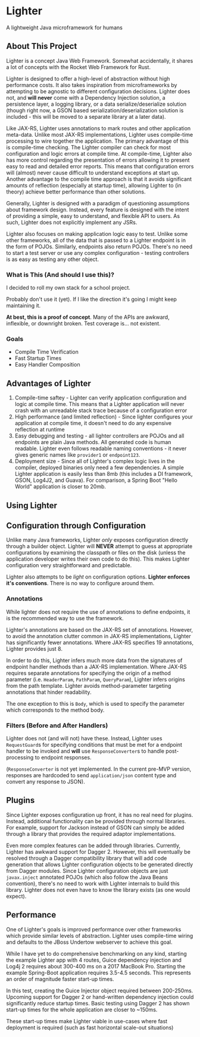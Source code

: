 # Lighter

A lightweight Java microframework for humans

## About This Project

Lighter is a concept Java Web Framework. Somewhat accidentally, it shares a lot of concepts with the
Rocket Web Framework for Rust.

Lighter is designed to offer a high-level of abstraction without high performance costs. It also takes inspiration from
microframeworks by attempting to be agnostic to different configuration decisions. Lighter does not, and __will never__
come with a Dependency Injection solution, a persistence layer, a logging library, or a data serialize/deserialize solution
(though right now, a GSON based serialization/deserialization solution is included - this will be moved to a separate
library at a later data).

Like JAX-RS, Lighter uses annotations to mark routes and other application meta-data. Unlike most
JAX-RS implementations, Lighter uses compile-time processing to wire together the application.
The primary advantage of this is compile-time checking. The Lighter compiler can check for most
configuration and logic errors at compile time. At compile-time, Lighter also has more control regarding the presentation
of errors allowing it to present easy to read and detailed error reports. This means that configuration 
errors will (almost) never cause difficult to understand exceptions at start up. Another advantage to the
compile time approach is that it avoids significant amounts of reflection (especially at startup time), 
allowing Lighter to (in theory) achieve better performance than other solutions.

Generally, Lighter is designed with a paradigm of questioning assumptions about framework 
design. Instead, every feature is designed with the intent of providing a simple, easy to 
understand, and flexible API to users. As such, Lighter does not explicitly implement any JSRs.

Lighter also focuses on making application logic easy to test. Unlike some other frameworks, all of the
data that is passed to a Lighter endpoint is in the form of POJOs. Similarly, endpoints also return
POJOs. There's no need to start a test server or use any complex configuration - testing controllers is as easy 
as testing any other object.

### What is This (And should I use this)?

I decided to roll my own stack for a school project.

Probably don't use it (yet). If I like the direction it's going I might keep maintaining it.

**At best, this is a proof of concept**. Many of the APIs are awkward, inflexible, or downright broken. Test
coverage is... not existent. 

### Goals

- Compile Time Verification
- Fast Startup Times
- Easy Handler Composition

## Advantages of Lighter

1) Compile-time saftey - Lighter can verify application configuration and logic at compile time. This means that a 
Lighter application will never crash with an unreadable stack trace because of a configuration error
2) High performance (and limited reflection) - Since lighter configures your application at compile time, it doesn't
need to do any expensive reflection at runtime
3) Easy debugging and testing - all lighter controllers are POJOs and all endpoints are plain Java methods.
All generated code is human readable. Lighter even follows readable naming conventions - it never gives
generic names like `provider1` or `endpoint123`.
4) Deployment size - Since all of Lighter's complex logic lives in the compiler, deployed binaries only need
a few dependencies. A simple Lighter application is easily less than 8mb (this includes a DI framework, GSON, Log4J2,
and Guava). For comparison, a Spring Boot
"Hello World" application is closer to 20mb.

## Using Lighter

## Configuration through Configuration

Unlike many Java frameworks, Lighter _only_ exposes configuration directly
through a builder object. Lighter will **NEVER** attempt to guess at appropriate
configurations by examining the classpath or files on the disk (unless the application
developer writes their own code to do this). This makes Lighter configuration very
straightforward and predictable.

Lighter also attempts to be _light_ on configuration options. **Lighter enforces it's
conventions**. There is no way to configure around them.

### Annotations

While lighter does not require the use of annotations to define endpoints, it is 
the recommended way to use the framework. 

Lighter's annotations are based on the JAX-RS set of annotations. However, to avoid the 
annotation clutter common in JAX-RS implementations, Lighter has significantly fewer 
annotations. Where JAX-RS specifies 19 annotations, Lighter provides just 8. 

In order to do this, Lighter infers much more data from the signatures of endpoint handler
methods than a JAX-RS implementation. Where JAX-RS requires separate annotations for
specifying the origin of a method parameter (i.e. `HeaderParam`, `PathParam`, `QueryParam`),
Lighter infers origins from the path template. Lighter avoids method-parameter targeting
annotations that hinder readability.

The one exception to this is `Body`, which is used to specify the parameter which corresponds
to the method body.

### Filters (Before and After Handlers)

Lighter does not (and will not) have these. Instead, Lighter uses `RequestGuard`s for
specifying conditions that must be met for a endpoint handler to be invoked and __will__ use
`ResponseConverter`s to handle post-processing to endpoint responses.

(`ResponseConverter` is not yet implemented. In the current pre-MVP version, responses are
hardcoded to send `application/json` content type and convert any response to JSON).

## Plugins

Since Lighter exposes configuration up front, it has no real need for plugins. 
Instead, additional functionality can be provided through normal libraries. For example,
support for Jackson instead of GSON can simply be added through a library that
provides the required adaptor implementations. 

Even more complex features can be added through libraries. Currently, Lighter
has awkward support for Dagger 2. However, this will eventually be resolved
through a Dagger compatibility library that will add code generation that allows
Lighter configuration objects to be generated directly from Dagger modules. Since 
Lighter configuration objects are just `javax.inject` annotated POJOs (which also
follow the Java Beans convention), there's no need to work with Lighter internals
to build this library. Lighter does not even have to know the library exists (as one
would expect). 


## Performance

One of Lighter's goals is improved performance over other frameworks which provide similar levels
of abstraction. Lighter uses compile-time wiring and defaults to the JBoss Undertow webserver 
to achieve this goal. 

While I have yet to do comprehensive benchmarking on any kind, starting the example Lighter app with 4 
routes, Guice dependency injection and Log4j 2 requires about 300-400 ms on a 2017 MacBook Pro. Starting
the example Spring-Boot application requires 3.5-4.5 seconds. This represents an order of magnitude 
faster start-up times.

In this test, creating the Guice Injector object required between 200-250ms. Upcoming support for Dagger 2 
or hand-written dependency injection could significantly reduce startup times. Basic testing using Dagger 2
has shown start-up times for the whole application are closer to ~150ms.

These start-up times make Lighter viable in use-cases where fast deployment is required (such as 
fast horizontal scale-out situations)